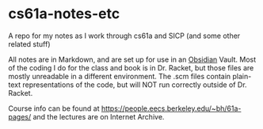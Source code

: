 # cs61a-notes-etc
A repo for my notes as I work through cs61a and SICP (and some other related stuff)

All notes are in Markdown, and are set up for use in an [Obsidian](https://obsidian.md/) Vault. Most of the coding I do for the class and book is in Dr. Racket, but those files are mostly unreadable in a different environment. The .scm files contain plain-text representations of the code, but will NOT run correctly outside of Dr. Racket.

Course info can be found at https://people.eecs.berkeley.edu/~bh/61a-pages/ and the lectures are on Internet Archive.
